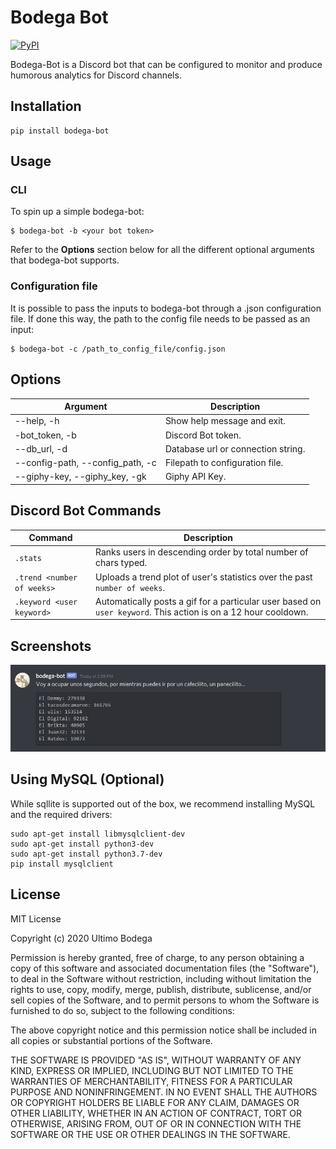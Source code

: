 # Bodega Bot

[![PyPI](https://img.shields.io/badge/pypi-v0.0.3-blue)](https://pypi.org/project/bodega-bot/)

Bodega-Bot is a Discord bot that can be configured to monitor and produce humorous analytics for Discord channels.

## Installation

```
pip install bodega-bot
```

## Usage

### CLI

To spin up a simple bodega-bot:

```
$ bodega-bot -b <your bot token>
```

Refer to the **Options** section below for all the different optional arguments that bodega-bot supports.

### Configuration file

It is possible to pass the inputs to bodega-bot through a .json configuration file. If done this way, the path to the config file needs to be passed as an input:

```
$ bodega-bot -c /path_to_config_file/config.json
```

## Options

| Argument                         | Description                        |
| -------------------------------- | ---------------------------------- |
| --help, -h                       | Show help message and exit.        |
| -bot_token, -b                   | Discord Bot token.                 |
| --db_url, -d                     | Database url or connection string. |
| --config-path, --config_path, -c | Filepath to configuration file.    |
| --giphy-key, --giphy_key, -gk    | Giphy API Key.                     |

## Discord Bot Commands

| Command                    | Description                                                                                                    |
| -------------------------- | -------------------------------------------------------------------------------------------------------------- |
| `.stats`                   | Ranks users in descending order by total number of chars typed.                                                |
| `.trend <number of weeks>` | Uploads a trend plot of user's statistics over the past `number of weeks`.                                     |
| `.keyword <user keyword>`  | Automatically posts a gif for a particular user based on `user keyword`. This action is on a 12 hour cooldown. |

## Screenshots

![discord_ranking](.attachments/discord_ranking.png)

## Using MySQL (Optional)

While sqllite is supported out of the box, we recommend installing MySQL and the required drivers:

```
sudo apt-get install libmysqlclient-dev
sudo apt-get install python3-dev
sudo apt-get install python3.7-dev
pip install mysqlclient
```

## License

MIT License

Copyright (c) 2020 Ultimo Bodega

Permission is hereby granted, free of charge, to any person obtaining a copy
of this software and associated documentation files (the "Software"), to deal
in the Software without restriction, including without limitation the rights
to use, copy, modify, merge, publish, distribute, sublicense, and/or sell
copies of the Software, and to permit persons to whom the Software is
furnished to do so, subject to the following conditions:

The above copyright notice and this permission notice shall be included in all
copies or substantial portions of the Software.

THE SOFTWARE IS PROVIDED "AS IS", WITHOUT WARRANTY OF ANY KIND, EXPRESS OR
IMPLIED, INCLUDING BUT NOT LIMITED TO THE WARRANTIES OF MERCHANTABILITY,
FITNESS FOR A PARTICULAR PURPOSE AND NONINFRINGEMENT. IN NO EVENT SHALL THE
AUTHORS OR COPYRIGHT HOLDERS BE LIABLE FOR ANY CLAIM, DAMAGES OR OTHER
LIABILITY, WHETHER IN AN ACTION OF CONTRACT, TORT OR OTHERWISE, ARISING FROM,
OUT OF OR IN CONNECTION WITH THE SOFTWARE OR THE USE OR OTHER DEALINGS IN THE
SOFTWARE.
